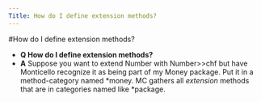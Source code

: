 ```yaml
---
Title: How do I define extension methods?
---
```

#How do I define extension methods?
- **Q How do I define extension methods?**
- **A** Suppose you want to extend Number with Number>>chf but have Monticello recognize it as being part of my Money package.
Put it in a method-category named \*money.
MC gathers all *extension* methods that are in categories named like \*package.
